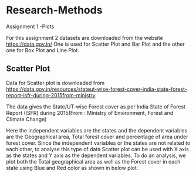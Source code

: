 # Research-Methods

Assignment 1 -Plots

For this assignment 2 datasets are downloaded from the website https://data.gov.in/ 
One is used for Scatter Plot and Bar Plot and the other one for Box Plot and Line Plot.

## Scatter Plot
Data for Scatter plot is downloaded from https://data.gov.in/resources/stateut-wise-forest-cover-india-state-forest-report-isfr-during-2015from-ministry

The data gives the State/UT-wise Forest cover as per India State of Forest Report (ISFR) during 2015(From : Ministry of Environment, Forest and Climate Change)

Here the independent variables are the states and the dependent variables are the Geographical area, Total forest cover and percentage of area under forest cover.
Since the independent variables or the states are not related to each other, to analyse this type of data Scatter plot can be used with X axis as the states and Y axis as the dependent variables.
To do an analysis, we plot both the Total geographical area as well as the Forest cover in each state using Blue and Red color as shown in below plot.
